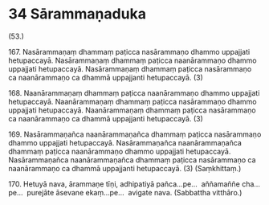 # 34 Sārammaṇaduka

(53.)

167\. Nasārammaṇaṃ dhammaṃ paṭicca nasārammaṇo dhammo uppajjati hetupaccayā. Nasārammaṇaṃ dhammaṃ paṭicca naanārammaṇo dhammo uppajjati hetupaccayā. Nasārammaṇaṃ dhammaṃ paṭicca nasārammaṇo ca naanārammaṇo ca dhammā uppajjanti hetupaccayā. (3)

168\. Naanārammaṇaṃ dhammaṃ paṭicca naanārammaṇo dhammo uppajjati hetupaccayā. Naanārammaṇaṃ dhammaṃ paṭicca nasārammaṇo dhammo uppajjati hetupaccayā. Naanārammaṇaṃ dhammaṃ paṭicca nasārammaṇo ca naanārammaṇo ca dhammā uppajjanti hetupaccayā. (3)

169\. Nasārammaṇañca naanārammaṇañca dhammaṃ paṭicca nasārammaṇo dhammo uppajjati hetupaccayā. Nasārammaṇañca naanārammaṇañca dhammaṃ paṭicca naanārammaṇo dhammo uppajjati hetupaccayā. Nasārammaṇañca naanārammaṇañca dhammaṃ paṭicca nasārammaṇo ca naanārammaṇo ca dhammā uppajjanti hetupaccayā. (3) (Saṃkhittaṃ.)

170\. Hetuyā nava, ārammaṇe tīṇi, adhipatiyā pañca…pe…  aññamaññe cha…pe…  purejāte āsevane ekaṃ…pe…  avigate nava. (Sabbattha vitthāro.)
